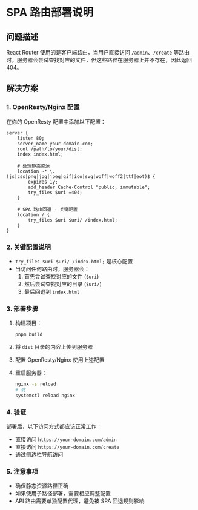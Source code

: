 # SPA 路由部署说明

## 问题描述
React Router 使用的是客户端路由，当用户直接访问 `/admin`、`/create` 等路由时，服务器会尝试查找对应的文件，但这些路径在服务器上并不存在，因此返回 404。

## 解决方案

### 1. OpenResty/Nginx 配置

在你的 OpenResty 配置中添加以下配置：

```nginx
server {
    listen 80;
    server_name your-domain.com;
    root /path/to/your/dist;
    index index.html;

    # 处理静态资源
    location ~* \.(js|css|png|jpg|jpeg|gif|ico|svg|woff|woff2|ttf|eot)$ {
        expires 1y;
        add_header Cache-Control "public, immutable";
        try_files $uri =404;
    }

    # SPA 路由回退 - 关键配置
    location / {
        try_files $uri $uri/ /index.html;
    }
}
```

### 2. 关键配置说明

- `try_files $uri $uri/ /index.html;` 是核心配置
- 当访问任何路由时，服务器会：
  1. 首先尝试查找对应的文件 (`$uri`)
  2. 然后尝试查找对应的目录 (`$uri/`)
  3. 最后回退到 `index.html`

### 3. 部署步骤

1. 构建项目：
   ```bash
   pnpm build
   ```

2. 将 `dist` 目录的内容上传到服务器

3. 配置 OpenResty/Nginx 使用上述配置

4. 重启服务器：
   ```bash
   nginx -s reload
   # 或
   systemctl reload nginx
   ```

### 4. 验证

部署后，以下访问方式都应该正常工作：
- 直接访问 `https://your-domain.com/admin`
- 直接访问 `https://your-domain.com/create`
- 通过侧边栏导航访问

### 5. 注意事项

- 确保静态资源路径正确
- 如果使用子路径部署，需要相应调整配置
- API 路由需要单独配置代理，避免被 SPA 回退规则影响